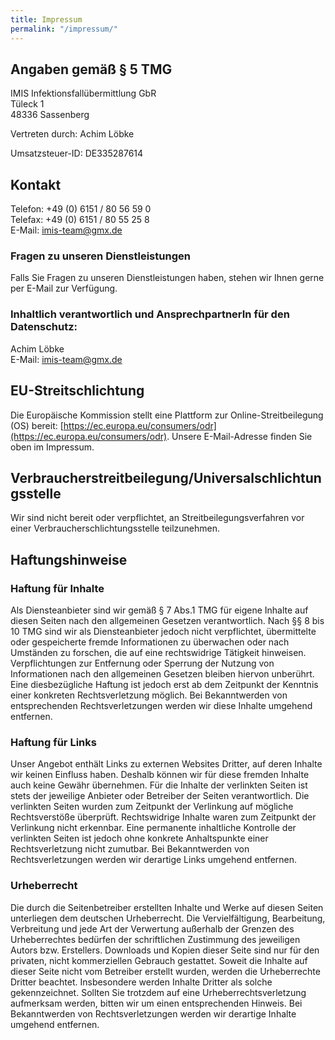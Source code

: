 ```yaml
---
title: Impressum
permalink: "/impressum/"
---
```

## Angaben gemäß § 5 TMG
IMIS Infektionsfallübermittlung GbR   
Tüleck 1   
48336 Sassenberg

Vertreten durch: Achim Löbke

[comment]: <> (Handelsregister: **TBD**)   
[comment]: <> (Registergericht: **TBD**)   
Umsatzsteuer-ID: DE335287614


## Kontakt
Telefon: +49 (0) 6151 / 80 56 59 0   
Telefax: +49 (0) 6151 / 80 55 25 8   
E-Mail: [&#105;&#109;&#105;&#115;&#045;&#116;&#101;&#097;&#109;&#064;&#103;&#109;&#120;&#046;&#100;&#101;](mailto:&#105;&#109;&#105;&#115;&#045;&#116;&#101;&#097;&#109;&#064;&#103;&#109;&#120;&#046;&#100;&#101;)

### Fragen zu unseren Dienstleistungen
Falls Sie Fragen zu unseren Dienstleistungen haben, stehen wir Ihnen gerne per E-Mail zur Verfügung.

[comment]: <> (Bei Fragen im Zusammenhang mit der Erhebung, Verarbeitung oder Nutzung personenbezogener Daten können Sie sich jederzeit an den betrieblichen Beauftragten für den Datenschutz wenden.)   
[comment]: <> (Datenschutzbeauftragter: **TBD**)

### Inhaltlich verantwortlich und AnsprechpartnerIn für den Datenschutz:
Achim Löbke   
E-Mail: [&#105;&#109;&#105;&#115;&#045;&#116;&#101;&#097;&#109;&#064;&#103;&#109;&#120;&#046;&#100;&#101;](mailto:&#105;&#109;&#105;&#115;&#045;&#116;&#101;&#097;&#109;&#064;&#103;&#109;&#120;&#046;&#100;&#101;)

## EU-Streitschlichtung
Die Europäische Kommission stellt eine Plattform zur Online-Streitbeilegung (OS) bereit:
[https://ec.europa.eu/consumers/odr](https://ec.europa.eu/consumers/odr).
Unsere E-Mail-Adresse finden Sie oben im Impressum.

## Verbraucherstreitbeilegung/Universalschlichtungsstelle
Wir sind nicht bereit oder verpflichtet, an Streitbeilegungsverfahren vor einer
Verbraucherschlichtungsstelle teilzunehmen.

## Haftungshinweise
### Haftung für Inhalte
Als Diensteanbieter sind wir gemäß § 7 Abs.1 TMG für eigene Inhalte auf diesen Seiten nach den
allgemeinen Gesetzen verantwortlich. Nach §§ 8 bis 10 TMG sind wir als Diensteanbieter jedoch nicht
verpflichtet, übermittelte oder gespeicherte fremde Informationen zu überwachen oder nach Umständen zu
forschen, die auf eine rechtswidrige Tätigkeit hinweisen.
Verpflichtungen zur Entfernung oder Sperrung der Nutzung von Informationen nach den allgemeinen
Gesetzen bleiben hiervon unberührt. Eine diesbezügliche Haftung ist jedoch erst ab dem Zeitpunkt der
Kenntnis einer konkreten Rechtsverletzung möglich. Bei Bekanntwerden von entsprechenden
Rechtsverletzungen werden wir diese Inhalte umgehend entfernen.

### Haftung für Links
Unser Angebot enthält Links zu externen Websites Dritter, auf deren Inhalte wir keinen Einfluss haben.
Deshalb können wir für diese fremden Inhalte auch keine Gewähr übernehmen. Für die Inhalte der
verlinkten Seiten ist stets der jeweilige Anbieter oder Betreiber der Seiten verantwortlich. Die verlinkten
Seiten wurden zum Zeitpunkt der Verlinkung auf mögliche Rechtsverstöße überprüft. Rechtswidrige Inhalte
waren zum Zeitpunkt der Verlinkung nicht erkennbar.
Eine permanente inhaltliche Kontrolle der verlinkten Seiten ist jedoch ohne konkrete Anhaltspunkte einer
Rechtsverletzung nicht zumutbar. Bei Bekanntwerden von Rechtsverletzungen werden wir derartige Links
umgehend entfernen.

### Urheberrecht
Die durch die Seitenbetreiber erstellten Inhalte und Werke auf diesen Seiten unterliegen dem deutschen
Urheberrecht. Die Vervielfältigung, Bearbeitung, Verbreitung und jede Art der Verwertung außerhalb der
Grenzen des Urheberrechtes bedürfen der schriftlichen Zustimmung des jeweiligen Autors bzw. Erstellers.
Downloads und Kopien dieser Seite sind nur für den privaten, nicht kommerziellen Gebrauch gestattet.
Soweit die Inhalte auf dieser Seite nicht vom Betreiber erstellt wurden, werden die Urheberrechte Dritter
beachtet. Insbesondere werden Inhalte Dritter als solche gekennzeichnet. Sollten Sie trotzdem auf eine
Urheberrechtsverletzung aufmerksam werden, bitten wir um einen entsprechenden Hinweis. Bei
Bekanntwerden von Rechtsverletzungen werden wir derartige Inhalte umgehend entfernen.
